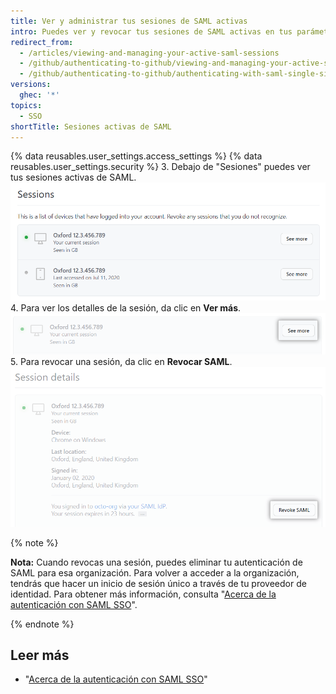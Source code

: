 ```yaml
---
title: Ver y administrar tus sesiones de SAML activas
intro: Puedes ver y revocar tus sesiones de SAML activas en tus parámetros de seguridad.
redirect_from:
  - /articles/viewing-and-managing-your-active-saml-sessions
  - /github/authenticating-to-github/viewing-and-managing-your-active-saml-sessions
  - /github/authenticating-to-github/authenticating-with-saml-single-sign-on/viewing-and-managing-your-active-saml-sessions
versions:
  ghec: '*'
topics:
  - SSO
shortTitle: Sesiones activas de SAML
---
```


{% data reusables.user_settings.access_settings %}
{% data reusables.user_settings.security %}
3. Debajo de "Sesiones" puedes ver tus sesiones activas de SAML. ![Lista de sesiones de SAML activas](/assets/images/help/settings/saml-active-sessions.png)
4. Para ver los detalles de la sesión, da clic en **Ver más**. ![Botón para abrir los detalles de la sesión de SAML](/assets/images/help/settings/saml-expand-session-details.png)
5. Para revocar una sesión, da clic en **Revocar SAML**. ![Botón para revocar una sesión de SAML](/assets/images/help/settings/saml-revoke-session.png)

  {% note %}

  **Nota:** Cuando revocas una sesión, puedes eliminar tu autenticación de SAML para esa organización. Para volver a acceder a la organización, tendrás que hacer un inicio de sesión único a través de tu proveedor de identidad. Para obtener más información, consulta "[Acerca de la autenticación con SAML SSO](/github/authenticating-to-github/about-authentication-with-saml-single-sign-on)".

  {% endnote %}

## Leer más

- "[Acerca de la autenticación con SAML SSO](/github/authenticating-to-github/about-authentication-with-saml-single-sign-on)"
